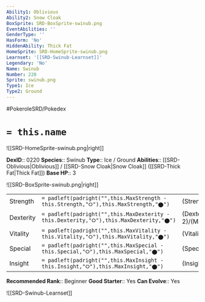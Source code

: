 ```yaml
---
Ability1: Oblivious
Ability2: Snow Cloak
BoxSprite: SRD-BoxSprite-swinub.png
EventAbilities: ''
GenderType: ''
HasForm: 'No'
HiddenAbility: Thick Fat
HomeSprite: SRD-HomeSprite-swinub.png
Learnset: '[[SRD-Swinub-Learnset]]'
Legendary: 'No'
Name: Swinub
Number: 220
Sprite: swinub.png
Type1: Ice
Type2: Ground
---
```


#PokeroleSRD/Pokedex

# `= this.name`

![[SRD-HomeSprite-swinub.png|right]]

**DexID**:: 0220
**Species**:: Swinub
**Type**:: Ice / Ground
**Abilities**:: [[SRD-Oblivious|Oblivious]] / [[SRD-Snow Cloak|Snow Cloak]] ([[SRD-Thick Fat|Thick Fat]])
**Base HP**:: 3

![[SRD-BoxSprite-swinub.png|right]]

|           |                                                                                        |                                          |
| --------- | -------------------------------------------------------------------------------------- | ---------------------------------------- |
| Strength  | `= padleft(padright("",this.MaxStrength - this.Strength,"⭘"),this.MaxStrength,"⬤")`    | (Strength::2)/(MaxStrength::4)   |
| Dexterity | `= padleft(padright("",this.MaxDexterity - this.Dexterity,"⭘"),this.MaxDexterity,"⬤")` | (Dexterity:: 2)/(MaxDexterity::4) |
| Vitality  | `= padleft(padright("",this.MaxVitality - this.Vitality,"⭘"),this.MaxVitality,"⬤")`    | (Vitality::1)/(MaxVitality::3)   |
| Special   | `= padleft(padright("",this.MaxSpecial - this.Special,"⭘"),this.MaxSpecial,"⬤")`       | (Special::1)/(MaxSpecial::3)     |
| Insight   | `= padleft(padright("",this.MaxInsight - this.Insight,"⭘"),this.MaxInsight,"⬤")`       | (Insight::1)/(MaxInsight::3)     |

**Recommended Rank**:: Beginner
**Good Starter**:: Yes
**Can Evolve**:: Yes

![[SRD-Swinub-Learnset]]